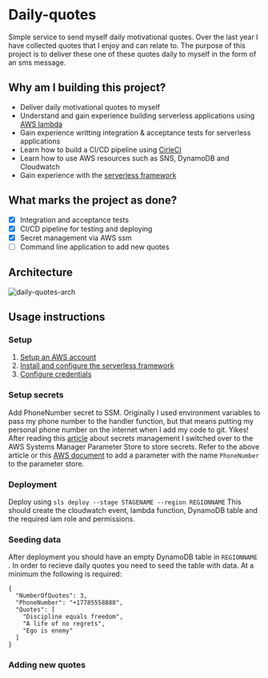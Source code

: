 # Daily-quotes  

Simple service to send myself daily motivational quotes. Over the last year I have collected quotes that I enjoy and can relate to. The purpose of this project is to deliver these one of these quotes daily to myself in the form of an sms message.

## Why am I building this project?

 - Deliver daily motivational quotes to myself
 - Understand and gain experience building serverless applications using [AWS lambda](https://aws.amazon.com/lambda/)
 - Gain experience writting integration & acceptance tests for serverless applications
 - Learn how to build a CI/CD pipeline using [CirleCI](https://circleci.com/)
 - Learn how to use AWS resources such as SNS, DynamoDB and Cloudwatch
 - Gain experience with the [serverless framework](https://github.com/serverless/serverless)

## What marks the project as done?

 - [x] Integration and acceptance tests
 - [x] CI/CD pipeline for testing and deploying
 - [x] Secret management via AWS ssm
 - [ ] Command line application to add new quotes

## Architecture 
![daily-quotes-arch](https://user-images.githubusercontent.com/8728962/46260974-f42a6d00-c4a1-11e8-9ae9-7072fcccf6fb.png)

## Usage instructions
### Setup
 1. [Setup an AWS account](https://aws.amazon.com/premiumsupport/knowledge-center/create-and-activate-aws-account/)
 2. [Install and configure the serverless framework](https://serverless.com/framework/docs/providers/aws/guide/quick-start/)
 3. [Configure credentials](https://serverless.com/framework/docs/providers/aws/guide/credentials/)

 ### Setup secrets
Add PhoneNumber secret to SSM. 
Originally I used environment variables to pass my phone number to the handler function, but that means putting my personal phone number on the internet when I add my code to git. Yikes! After reading this [article](https://serverless.com/blog/serverless-secrets-api-keys/)  about secrets management I switched over to the AWS Systems Manager Parameter Store to store secrets. Refer to the above article or this [AWS document](https://docs.aws.amazon.com/systems-manager/latest/userguide/sysman-paramstore-su-create.html)  to add a parameter with the name ```PhoneNumber``` to the parameter store.

### Deployment
Deploy using  ``` sls deploy --stage STAGENAME --region REGIONNAME ```
This should create the cloudwatch event, lambda function, DynamoDB table and the required iam role and permissions.

### Seeding  data
After deployment you should have an empty DynamoDB table in ```REGIONNAME``` . In order to recieve daily quotes you need to seed the table with data. At a minimum the following is required:
```
{
  "NumberOfQuotes": 3,
  "PhoneNumber": "+17785558888",
  "Quotes": [
    "Discipline equals freedom",
    "A life of no regrets",
    "Ego is enemy"
  ]
}
```
### Adding new quotes
